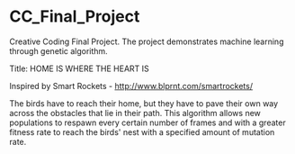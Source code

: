 # CC_Final_Project
Creative Coding Final Project. The project demonstrates machine learning through genetic algorithm.

Title: HOME IS WHERE THE HEART IS

Inspired by Smart Rockets - http://www.blprnt.com/smartrockets/

The birds have to reach their home, but they have to pave their own way across the obstacles that lie in their path.
This algorithm allows new populations to respawn every certain number of frames and with a greater fitness rate to reach the birds' nest with a specified amount of mutation rate.
